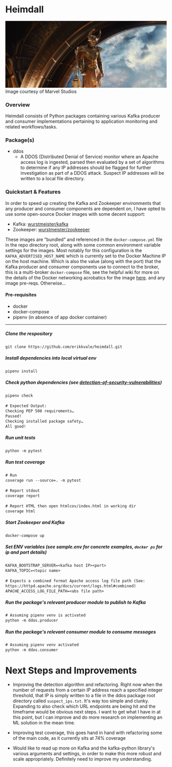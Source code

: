 # Heimdall
![alt text](static/Heimdall.jpg)
Image courtesy of Marvel Studios

### Overview
Heimdall consists of Python packages containing various Kafka producer and consumer implementations
pertaining to application monitoring and related workflows/tasks.

### Package(s)
* ddos
  * A DDOS (Distributed Denial of Service) monitor where an Apache access log is ingested, parsed then
    evaluated by a set of algorithms to determine if any IP addresses should be flagged for further
    investigation as part of a DDOS attack. Suspect IP addresses will be written to a local file directory.
    
### Quickstart & Features
In order to speed up creating the Kafka and Zookeeper environments that any producer and consumer components are 
dependent on, I have opted to use some open-source Docker images with some decent support:

- Kafka: [wurstmeister/kafka](https://hub.docker.com/r/wurstmeister/kafka/)
- Zookeeper: [wurstmeister/zookeeper](https://hub.docker.com/r/wurstmeister/zookeeper)

These images are "bundled" and referenced in the `docker-compose.yml` file in the repo directory root, along
with some common environment variable settings for the images. Most notably for this configuration is the `KAFKA_ADVERTISED_HOST_NAME`
which is currently set to the Docker Machine IP on the host machine. Which is also the value (along with the port)
that the Kafka producer and consumer components use to connect to the broker, this is a multi-broker `docker-compose` file, see 
the helpful wiki for more on the details of the Docker networking acrobatics for the image [here](https://github.com/wurstmeister/kafka-docker/wiki/Connectivity).
and any image pre-reqs. Otherwise...

#### Pre-requisites
- docker
- docker-compose
- pipenv (in absence of app docker container)
__________________________________________________
##### Clone the respository
```
git clone https://github.com/erikkvale/heimdall.git
```
##### Install dependencies into local virtual env
```
pipenv install
```

##### Check python dependencies (see [detection-of-security-vulnerabilities](https://pipenv.kennethreitz.org/en/latest/advanced/#detection-of-security-vulnerabilities))
```
pipenv check

# Expected Output:
Checking PEP 508 requirements…
Passed!
Checking installed package safety…
All good!
```

##### Run unit tests
```
python -m pytest
```

##### Run test coverage
```
# Run 
coverage run --source=. -m pytest

# Report stdout
coverage report

# Report HTML then open htmlcov/index.html in working dir
coverage html
```

##### Start Zookeeper and Kafka
```
docker-compose up
```

##### Set ENV variables (see sample.env for concrete examples, `docker ps` for ip and port details)
```
KAFKA_BOOTSTRAP_SERVER=<kafka host IP><port>
KAFKA_TOPIC=<topic name>

# Expects a combined format Apache access log file path (See: https://httpd.apache.org/docs/current/logs.html#combined)
APACHE_ACCESS_LOG_FILE_PATH=<abs file path>
```


##### Run the package's relevant producer module to publish to Kafka
```
# Assuming pipenv venv is activated
python -m ddos.producer
```
##### Run the package's relevant consumer module to consume messages
```
# Assuming pipenv venv activated
python -m ddos.consumer
```

# Next Steps and Improvements
- Improving the detection algorithm and refactoring. Right now when the number of requests from a certain
IP address reach a specified integer threshold, that IP is simply written to a file in the ddos package root directory called
`suspect_ips.txt`. It's way too simple and clunky. Expanding to also check which URL endpoints are being hit and the
timeframe would be obvious next steps. I want to get what I have in at this point, but I can improve and do more research on implementing
an ML solution in the mean time.

- Improving test coverage, this goes hand in hand with refactoring some of the main code, as it currently sits at 74% coverage

- Would like to read up more on Kafka and the kafka-python library's various arguments and settings, in order
to make this more robust and scale appropriately. Definitely need to improve my understanding.